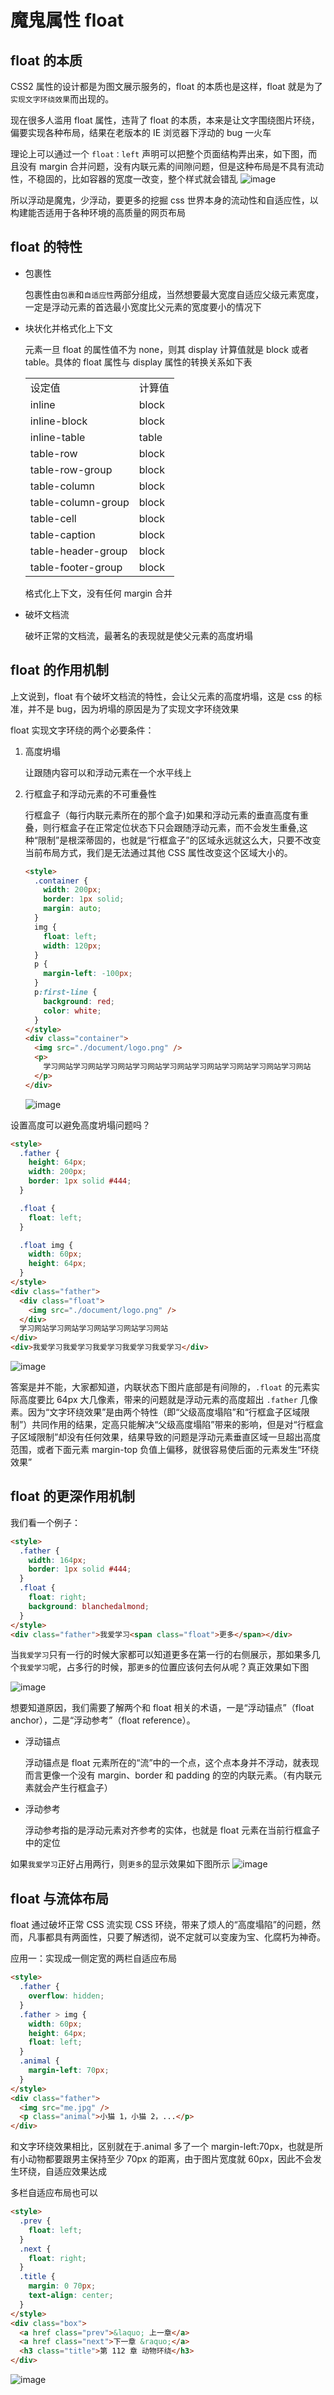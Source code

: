 # 魔鬼属性 float

## float 的本质

CSS2 属性的设计都是为图文展示服务的，float 的本质也是这样，float 就是为了`实现文字环绕效果`而出现的。

现在很多人滥用 float 属性，违背了 float 的本质，本来是让文字围绕图片环绕，偏要实现各种布局，结果在老版本的 IE 浏览器下浮动的 bug 一火车

理论上可以通过一个 `float：left` 声明可以把整个页面结构弄出来，如下图，而且没有 margin 合并问题，没有内联元素的间隙问题，但是这种布局是不具有流动性，不稳固的，比如容器的宽度一改变，整个样式就会错乱
![image](../assets/float/float1.png)

所以浮动是魔鬼，少浮动，要更多的挖掘 css 世界本身的流动性和自适应性，以构建能否适用于各种环境的高质量的网页布局

## float 的特性

- 包裹性

  包裹性由`包裹`和`自适应性`两部分组成，当然想要最大宽度自适应父级元素宽度，一定是浮动元素的首选最小宽度比父元素的宽度要小的情况下

- 块状化并格式化上下文

  元素一旦 float 的属性值不为 none，则其 display 计算值就是 block 或者 table。具体的 float 属性与 display 属性的转换关系如下表

  <table>
      <tr><td>设定值</td><td>计算值</td></tr>
      <tr><td>inline</td><td>block</td></tr>
      <tr><td>inline-block</td><td>block</td></tr>
      <tr><td>inline-table</td><td>table</td></tr>
      <tr><td>table-row</td><td>block</td></tr>
      <tr><td>table-row-group</td><td>block</td></tr>
      <tr><td>table-column</td><td>block</td></tr>
      <tr><td>table-column-group</td><td>block</td></tr>
      <tr><td>table-cell</td><td>block</td></tr>
      <tr><td>table-caption</td><td>block</td></tr>
      <tr><td>table-header-group</td><td>block</td></tr>
      <tr><td>table-footer-group</td><td>block</td></tr>
  </table>

  格式化上下文，没有任何 margin 合并

- 破坏文档流

  破坏正常的文档流，最著名的表现就是使父元素的高度坍塌

## float 的作用机制

上文说到，float 有个破坏文档流的特性，会让父元素的高度坍塌，这是 css 的标准，并不是 bug，因为坍塌的原因是为了实现文字环绕效果

float 实现文字环绕的两个必要条件：

1.  高度坍塌

    让跟随内容可以和浮动元素在一个水平线上

2.  行框盒子和浮动元素的不可重叠性

    行框盒子（每行内联元素所在的那个盒子)如果和浮动元素的垂直高度有重叠，则行框盒子在正常定位状态下只会跟随浮动元素，而不会发生重叠,这种“限制”是根深蒂固的，也就是“行框盒子”的区域永远就这么大，只要不改变当前布局方式，我们是无法通过其他 CSS 属性改变这个区域大小的。

    ```html
    <style>
      .container {
        width: 200px;
        border: 1px solid;
        margin: auto;
      }
      img {
        float: left;
        width: 120px;
      }
      p {
        margin-left: -100px;
      }
      p:first-line {
        background: red;
        color: white;
      }
    </style>
    <div class="container">
      <img src="./document/logo.png" />
      <p>
        学习网站学习网站学习网站学习网站学习网站学习网站学习网站学习网站学习网站
      </p>
    </div>
    ```

    ![image](../assets/float/float2.png)

设置高度可以避免高度坍塌问题吗？

```html
<style>
  .father {
    height: 64px;
    width: 200px;
    border: 1px solid #444;
  }

  .float {
    float: left;
  }

  .float img {
    width: 60px;
    height: 64px;
  }
</style>
<div class="father">
  <div class="float">
    <img src="./document/logo.png" />
  </div>
  学习网站学习网站学习网站学习网站学习网站
</div>
<div>我爱学习我爱学习我爱学习我爱学习我爱学习</div>
```

![image](../assets/float/float3.png)

答案是并不能，大家都知道，内联状态下图片底部是有间隙的，`.float` 的元素实际高度要比 64px 大几像素，带来的问题就是浮动元素的高度超出 `.father` 几像素。因为“文字环绕效果”是由两个特性（即“父级高度塌陷”和“行框盒子区域限制”）共同作用的结果，定高只能解决“父级高度塌陷”带来的影响，但是对“行框盒子区域限制”却没有任何效果，结果导致的问题是浮动元素垂直区域一旦超出高度范围，或者下面元素 margin-top 负值上偏移，就很容易使后面的元素发生“环绕效果”

## float 的更深作用机制

我们看一个例子：

```html
<style>
  .father {
    width: 164px;
    border: 1px solid #444;
  }
  .float {
    float: right;
    background: blanchedalmond;
  }
</style>
<div class="father">我爱学习<span class="float">更多</span></div>
```

当`我爱学习`只有一行的时候大家都可以知道更多在第一行的右侧展示，那如果多几个`我爱学习`呢，占多行的时候，那`更多`的位置应该何去何从呢？真正效果如下图

![image](../assets/float/float4.png)

想要知道原因，我们需要了解两个和 float 相关的术语，一是“浮动锚点”（float anchor），二是“浮动参考”（float reference）。

- 浮动锚点

  浮动锚点是 float 元素所在的“流”中的一个点，这个点本身并不浮动，就表现而言更像一个没有 margin、border 和 padding 的空的内联元素。（有内联元素就会产生行框盒子）

- 浮动参考

  浮动参考指的是浮动元素对齐参考的实体，也就是 float 元素在当前行框盒子中的定位

如果`我爱学习`正好占用两行，则`更多`的显示效果如下图所示
![image](../assets/float/float5.png)

## float 与流体布局

float 通过破坏正常 CSS 流实现 CSS 环绕，带来了烦人的“高度塌陷”的问题，然而，凡事都具有两面性，只要了解透彻，说不定就可以变废为宝、化腐朽为神奇。

应用一：实现成一侧定宽的两栏自适应布局

```html
<style>
  .father {
    overflow: hidden;
  }
  .father > img {
    width: 60px;
    height: 64px;
    float: left;
  }
  .animal {
    margin-left: 70px;
  }
</style>
<div class="father">
  <img src="me.jpg" />
  <p class="animal">小猫 1，小猫 2，...</p>
</div>
```

和文字环绕效果相比，区别就在于.animal 多了一个 margin-left:70px，也就是所有小动物都要跟男主保持至少 70px 的距离，由于图片宽度就 60px，因此不会发生环绕，自适应效果达成

多栏自适应布局也可以

```html
<style>
  .prev {
    float: left;
  }
  .next {
    float: right;
  }
  .title {
    margin: 0 70px;
    text-align: center;
  }
</style>
<div class="box">
  <a href class="prev">&laquo; 上一章</a>
  <a href class="next">下一章 &raquo;</a>
  <h3 class="title">第 112 章 动物环绕</h3>
</div>
```

![image](../assets/float/float6.png)

